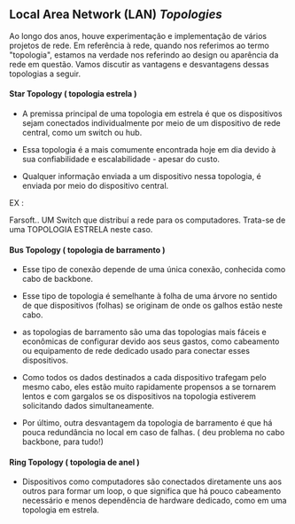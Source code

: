 ## Local Area Network (LAN) *Topologies*


Ao longo dos anos, houve experimentação e implementação de vários projetos de rede. 
Em referência à rede, quando nos referimos ao termo "topologia", estamos na verdade nos referindo ao design ou aparência da rede em questão.
Vamos discutir as vantagens e desvantagens dessas topologias a seguir.


#### Star Topology ( topologia estrela )


- A premissa principal de uma topologia em estrela é que os dispositivos sejam conectados 
individualmente por meio de um dispositivo de rede central, como um switch ou hub.

- Essa topologia é a mais comumente encontrada hoje em dia devido 
à sua confiabilidade e escalabilidade - apesar do custo.

- Qualquer informação enviada a um dispositivo nessa topologia, é enviada por meio do dispositivo central.

EX :

 Farsoft.. UM Switch que distribuí a rede para os computadores. Trata-se de uma TOPOLOGIA ESTRELA neste caso.


#### Bus Topology ( topologia de barramento )



- Esse tipo de conexão depende de uma única conexão, conhecida como cabo de backbone.

- Esse tipo de topologia é semelhante à folha de uma árvore no sentido de que dispositivos (folhas) se originam de onde os galhos estão neste cabo.

- as topologias de barramento são uma das topologias mais fáceis e econômicas de configurar 
devido aos seus gastos, como cabeamento ou equipamento de rede dedicado usado para conectar esses dispositivos.


- Como todos os dados destinados a cada dispositivo trafegam pelo mesmo cabo, eles estão muito rapidamente propensos a se tornarem
 lentos e com gargalos se os dispositivos na topologia estiverem solicitando dados simultaneamente.

- Por último, outra desvantagem da topologia de barramento é que há pouca redundância no local em caso de falhas. ( deu problema no cabo backbone, para tudo!)


#### Ring Topology ( topologia de anel )


- Dispositivos como computadores são conectados diretamente uns aos outros para formar um loop, o que significa
que há pouco cabeamento necessário e menos dependência de hardware dedicado, como em uma topologia em estrela.